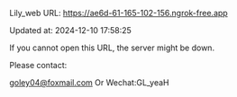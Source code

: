 Lily_web URL: https://ae6d-61-165-102-156.ngrok-free.app

Updated at: 2024-12-10 17:58:25

If you cannot open this URL, the server might be down.

Please contact: 

goley04@foxmail.com Or Wechat:GL_yeaH